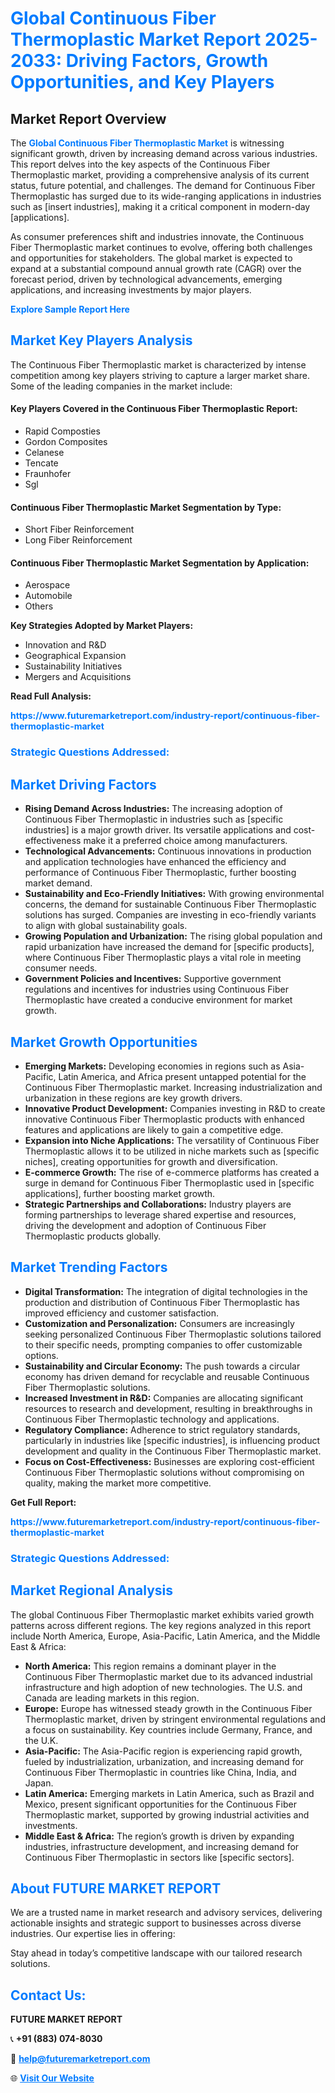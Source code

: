 <h1 style="color: #007BFF;">Global Continuous Fiber Thermoplastic Market Report 2025-2033: Driving Factors, Growth Opportunities, and Key Players</h1>

<section id="overview">
<h2>Market Report Overview</h2>
<p>The <a href="https://www.futuremarketreport.com/industry-report/continuous-fiber-thermoplastic-market" style="color: #007BFF; text-decoration: none;"><strong>Global Continuous Fiber Thermoplastic Market</strong></a> is witnessing significant growth, driven by increasing demand across various industries. This report delves into the key aspects of the Continuous Fiber Thermoplastic market, providing a comprehensive analysis of its current status, future potential, and challenges. The demand for Continuous Fiber Thermoplastic has surged due to its wide-ranging applications in industries such as [insert industries], making it a critical component in modern-day [applications].</p>
<p>As consumer preferences shift and industries innovate, the Continuous Fiber Thermoplastic market continues to evolve, offering both challenges and opportunities for stakeholders. The global market is expected to expand at a substantial compound annual growth rate (CAGR) over the forecast period, driven by technological advancements, emerging applications, and increasing investments by major players.</p>
</section>

<section id="overview">
<p><a href="https://www.futuremarketreport.com/request-sample/reportId=50715" style="color: #007BFF; text-decoration: none;"><strong>Explore Sample Report Here</strong></a></p>
</section>

<section id="key-players">
<h2 style="color: #007BFF;">Market Key Players Analysis</h2>
<p>The Continuous Fiber Thermoplastic market is characterized by intense competition among key players striving to capture a larger market share. Some of the leading companies in the market include:</p>
<h4>Key Players Covered in the Continuous Fiber Thermoplastic Report:</h4>
<ul><li>Rapid Composties</li><li>Gordon Composites</li><li>Celanese</li><li>Tencate</li><li>Fraunhofer</li><li>Sgl</li></ul>
<h4>Continuous Fiber Thermoplastic Market Segmentation by Type:</h4>
<ul><li>Short Fiber Reinforcement</li><li>Long Fiber Reinforcement</li></ul>

<h4>Continuous Fiber Thermoplastic Market Segmentation by Application:</h4>
<ul><li>Aerospace</li><li>Automobile</li><li>Others</li></ul>
<p><strong>Key Strategies Adopted by Market Players:</strong></p>
<ul>
<li>Innovation and R&D</li>
<li>Geographical Expansion</li>
<li>Sustainability Initiatives</li>
<li>Mergers and Acquisitions</li>
</ul>
</section>

<section>
<p><strong>Read Full Analysis: </strong></p><a href="https://www.futuremarketreport.com/industry-report/continuous-fiber-thermoplastic-market" style="color: #007BFF; text-decoration: none;"><strong>https://www.futuremarketreport.com/industry-report/continuous-fiber-thermoplastic-market</strong></a>
<h3 style="color: #007BFF;">Strategic Questions Addressed:</h3>
</section>

<section id="driving-factors">
<h2 style="color: #007BFF;">Market Driving Factors</h2>
<ul>
<li><strong>Rising Demand Across Industries:</strong> The increasing adoption of Continuous Fiber Thermoplastic in industries such as [specific industries] is a major growth driver. Its versatile applications and cost-effectiveness make it a preferred choice among manufacturers.</li>
<li><strong>Technological Advancements:</strong> Continuous innovations in production and application technologies have enhanced the efficiency and performance of Continuous Fiber Thermoplastic, further boosting market demand.</li>
<li><strong>Sustainability and Eco-Friendly Initiatives:</strong> With growing environmental concerns, the demand for sustainable Continuous Fiber Thermoplastic solutions has surged. Companies are investing in eco-friendly variants to align with global sustainability goals.</li>
<li><strong>Growing Population and Urbanization:</strong> The rising global population and rapid urbanization have increased the demand for [specific products], where Continuous Fiber Thermoplastic plays a vital role in meeting consumer needs.</li>
<li><strong>Government Policies and Incentives:</strong> Supportive government regulations and incentives for industries using Continuous Fiber Thermoplastic have created a conducive environment for market growth.</li>
</ul>
</section>

<section id="growth-opportunities">
<h2 style="color: #007BFF;">Market Growth Opportunities</h2>
<ul>
<li><strong>Emerging Markets:</strong> Developing economies in regions such as Asia-Pacific, Latin America, and Africa present untapped potential for the Continuous Fiber Thermoplastic market. Increasing industrialization and urbanization in these regions are key growth drivers.</li>
<li><strong>Innovative Product Development:</strong> Companies investing in R&D to create innovative Continuous Fiber Thermoplastic products with enhanced features and applications are likely to gain a competitive edge.</li>
<li><strong>Expansion into Niche Applications:</strong> The versatility of Continuous Fiber Thermoplastic allows it to be utilized in niche markets such as [specific niches], creating opportunities for growth and diversification.</li>
<li><strong>E-commerce Growth:</strong> The rise of e-commerce platforms has created a surge in demand for Continuous Fiber Thermoplastic used in [specific applications], further boosting market growth.</li>
<li><strong>Strategic Partnerships and Collaborations:</strong> Industry players are forming partnerships to leverage shared expertise and resources, driving the development and adoption of Continuous Fiber Thermoplastic products globally.</li>
</ul>
</section>

<section id="trending-factors">
<h2 style="color: #007BFF;">Market Trending Factors</h2>
<ul>
<li><strong>Digital Transformation:</strong> The integration of digital technologies in the production and distribution of Continuous Fiber Thermoplastic has improved efficiency and customer satisfaction.</li>
<li><strong>Customization and Personalization:</strong> Consumers are increasingly seeking personalized Continuous Fiber Thermoplastic solutions tailored to their specific needs, prompting companies to offer customizable options.</li>
<li><strong>Sustainability and Circular Economy:</strong> The push towards a circular economy has driven demand for recyclable and reusable Continuous Fiber Thermoplastic solutions.</li>
<li><strong>Increased Investment in R&D:</strong> Companies are allocating significant resources to research and development, resulting in breakthroughs in Continuous Fiber Thermoplastic technology and applications.</li>
<li><strong>Regulatory Compliance:</strong> Adherence to strict regulatory standards, particularly in industries like [specific industries], is influencing product development and quality in the Continuous Fiber Thermoplastic market.</li>
<li><strong>Focus on Cost-Effectiveness:</strong> Businesses are exploring cost-efficient Continuous Fiber Thermoplastic solutions without compromising on quality, making the market more competitive.</li>
</ul>
</section>

<section>
<p><strong>Get Full Report: </strong></p><a href="https://www.futuremarketreport.com/industry-report/continuous-fiber-thermoplastic-market" style="color: #007BFF; text-decoration: none;"><strong>https://www.futuremarketreport.com/industry-report/continuous-fiber-thermoplastic-market</strong></a>
<h3 style="color: #007BFF;">Strategic Questions Addressed:</h3>
</section>


<section id="regional-analysis">
<h2 style="color: #007BFF;">Market Regional Analysis</h2>
<p>The global Continuous Fiber Thermoplastic market exhibits varied growth patterns across different regions. The key regions analyzed in this report include North America, Europe, Asia-Pacific, Latin America, and the Middle East & Africa:</p>
<ul>
<li><strong>North America:</strong> This region remains a dominant player in the Continuous Fiber Thermoplastic market due to its advanced industrial infrastructure and high adoption of new technologies. The U.S. and Canada are leading markets in this region.</li>
<li><strong>Europe:</strong> Europe has witnessed steady growth in the Continuous Fiber Thermoplastic market, driven by stringent environmental regulations and a focus on sustainability. Key countries include Germany, France, and the U.K.</li>
<li><strong>Asia-Pacific:</strong> The Asia-Pacific region is experiencing rapid growth, fueled by industrialization, urbanization, and increasing demand for Continuous Fiber Thermoplastic in countries like China, India, and Japan.</li>
<li><strong>Latin America:</strong> Emerging markets in Latin America, such as Brazil and Mexico, present significant opportunities for the Continuous Fiber Thermoplastic market, supported by growing industrial activities and investments.</li>
<li><strong>Middle East & Africa:</strong> The region’s growth is driven by expanding industries, infrastructure development, and increasing demand for Continuous Fiber Thermoplastic in sectors like [specific sectors].</li>
</ul>
</section>

<footer>
<h2 style="color: #007BFF;">About FUTURE MARKET REPORT</h2>
<p>We are a trusted name in market research and advisory services, delivering actionable insights and strategic support to businesses across diverse industries. Our expertise lies in offering:</p>

<p>Stay ahead in today’s competitive landscape with our tailored research solutions.</p>

<h2 style="color: #007BFF;">Contact Us:</h2>
<p><strong>FUTURE MARKET REPORT</strong></p>
<p>📞 <strong>+91 (883) 074-8030</strong></p>
<p>📧 <strong><a href="mailto:help@futuremarketreport.com" style="color: #007BFF;">help@futuremarketreport.com</a></strong></p>
<p>🌐 <strong><a href="https://www.futuremarketreport.com/" style="color: #007BFF;">Visit Our Website</a></strong></p>
</footer>